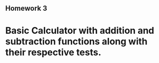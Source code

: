
## Homework 3

# Basic Calculator with addition and subtraction functions along with their respective tests.

